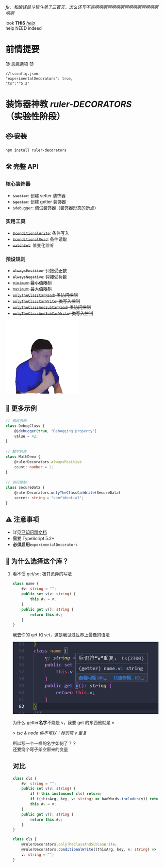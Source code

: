 _fk，和编译器斗智斗勇了三百天，怎么还写不完啊啊啊啊啊啊啊啊啊啊啊啊啊啊啊啊啊_

look **THIS** [_help_](doc/known_issues.md)  
help NEED indeed

# 前情提要

😈 恶魔选项 😈

```json5
//tsconfig.json
"experimentalDecorators": true,
"ts":"^5.2"
```

# **装饰器神教 _ruler-DECORATORS_**<br>（~~实验性阶段~~）

## ~~📦 安装~~

```bash
npm install ruler-decorators
```

## 🛠️ ~~完整~~ API

### 核心装饰器

-   ~~`$setter`~~: 创建 setter 装饰器
-   ~~`$getter`~~: 创建 getter 装饰器
-   `$debugger`: 调试装饰器（装饰器形态的断点）

### 实用工具

-   ~~`$conditionalWrite`~~: 条件写入
-   ~~`$conditionalRead`~~: 条件读取
-   ~~`watchSet`~~: 值变化监听

### 预设规则

-   ~~`alwaysPositive`: 只接受正数~~
-   ~~`alwaysNegative`: 只接受负数~~
-   ~~`minimum`: 最小值限制~~
-   ~~`maximum`: 最大值限制~~
-   ~~`onlyTheClassCanRead`: 类访问控制~~
-   ~~`onlyTheClassCanWrite`: 类写入控制~~
-   ~~`onlyTheClassAndSubCanRead`: 类访问控制~~
-   ~~`onlyTheClassAndSubCanWrite`: 类写入控制~~

![alt text](doc/img/balbalbalbla.gif)

## 🧪 更多示例

```ts
// 调试示例
class DebugClass {
    @$debugger(true, "Debugging property")
    value = 42;
}

// 数学约束
class MathDemo {
    @rulerDecorators.alwaysPositive
    count: number = 1;
}

// 访问控制
class SecureData {
    @rulerDecorators.onlyTheClassCanWrite(SecureData)
    secret: string = "confidential";
}
```

## ⚠️ 注意事项

-   详见[已知问题文档](./doc/known_issues.md)
-   需要 TypeScript 5.2+
-   **必须启用**`experimentalDecorators`

## 🤔 为什么选择这个库？

1. 看不惯 get/set 极其诡异的写法

    ```ts
    class name {
        #v: string = "";
        public set v(v: string) {
            this.#v = v;
        }
        public get v(): string {
            return this.#v;
        }
    }
    ```

    我去你的 get 和 set，这是我见过世界上最蠢的语法

    ![ts2300 because I defined a prop v and a getter v](doc/img/ts2300.png)

    为什么 getter**名字**不能是 v，我要 get 的东西他就是 v

    \> _tsc & node 你不可以：标识符 v 重复_

    所以写一个一样的名字如何了？？  
    还要绕个弯子架空原来的变量

    ## 对比

    ```ts
    class cls {
        #v: string = "";
        public set v(v: string) {
            if (!this instanceof cls) return;
            if ((thisArg, key, v: string) => badWords.includes(v)) return;
            this.#v = v;
        }
        public get v(): string {
            return this.#v;
        }
    }
    ```

    ```ts
    class cls {
        @rulerDecorators.onlyTheClassAndSubCanWrite;
        @rulerDecorators.conditionalWrite((thisArg, key, v: string) => badWords.includes(v));
        v: string = "";
    }
    ```
